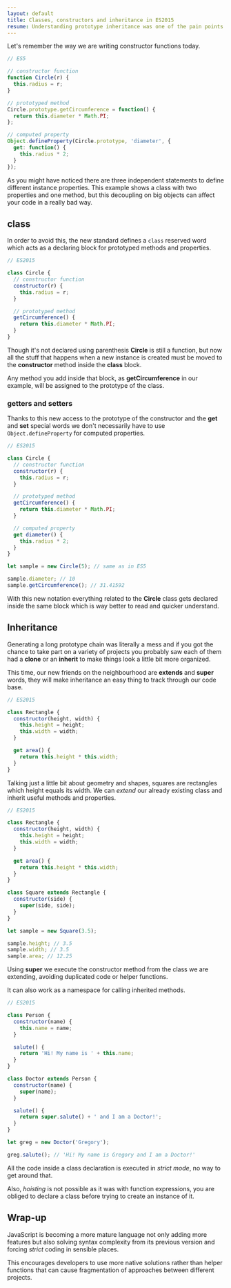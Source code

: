 ```yaml
---
layout: default
title: Classes, constructors and inheritance in ES2015
resume: Understanding prototype inheritance was one of the pain points in JavaScript development. One of the main reasons was that the language didn't provide a nice syntax that translated this programming concept in a straight manner.
---
```


Let's remember the way we are writing constructor functions today.

```js
// ES5

// constructor function
function Circle(r) {
  this.radius = r;
}

// prototyped method
Circle.prototype.getCircumference = function() {
  return this.diameter * Math.PI;
};

// computed property
Object.defineProperty(Circle.prototype, 'diameter', {
  get: function() {
    this.radius * 2;
  }
});
```

As you might have noticed there are three independent statements to define different instance properties. This example shows a class with two properties and one method, but this decoupling on big objects can affect your code in a really bad way.

## class

In order to avoid this, the new standard defines a `class` reserved word which acts as a declaring block for prototyped methods and properties.

```js
// ES2015

class Circle {
  // constructor function
  constructor(r) {
    this.radius = r;
  }

  // prototyped method
  getCircumference() {
    return this.diameter * Math.PI;
  }
}
```

Though it's not declared using parenthesis **Circle** is still a function, but now all the stuff that happens when a new instance is created must be moved to the **constructor** method inside the **class** block.

Any method you add inside that block, as **getCircumference** in our example, will be assigned to the prototype of the class.


### getters and setters

Thanks to this new access to the prototype of the constructor and the **get** and **set** special words we don't necessarily have to use `Object.defineProperty` for computed properties.

```js
// ES2015

class Circle {
  // constructor function
  constructor(r) {
    this.radius = r;
  }

  // prototyped method
  getCircumference() {
    return this.diameter * Math.PI;
  }

  // computed property
  get diameter() {
    this.radius * 2;
  }
}

let sample = new Circle(5); // same as in ES5

sample.diameter; // 10
sample.getCircumference(); // 31.41592
```

With this new notation everything related to the **Circle** class gets declared inside the same block which is way better to read and quicker understand.


## Inheritance

Generating a long prototype chain was literally a mess and if you got the chance to take part on a variety of projects you probably saw each of them had a **clone** or an **inherit** to make things look a little bit more organized.

This time, our new friends on the neighbourhood are **extends** and **super** words, they will make inheritance an easy thing to track through our code base.

```js
// ES2015

class Rectangle {
  constructor(height, width) {
    this.height = height;
    this.width = width;
  }

  get area() {
    return this.height * this.width;
  }
}
```

Talking just a little bit about geometry and shapes, squares are rectangles which height equals its width. We can *extend* our already existing class and inherit useful methods and properties.

```js
// ES2015

class Rectangle {
  constructor(height, width) {
    this.height = height;
    this.width = width;
  }

  get area() {
    return this.height * this.width;
  }
}

class Square extends Rectangle {
  constructor(side) {
    super(side, side);
  }
}

let sample = new Square(3.5);

sample.height; // 3.5
sample.width; // 3.5
sample.area; // 12.25
```

Using **super** we execute the constructor method from the class we are extending, avoiding duplicated code or helper functions.

It can also work as a namespace for calling inherited methods.

```js
// ES2015

class Person {
  constructor(name) {
    this.name = name;
  }

  salute() {
    return 'Hi! My name is ' + this.name;
  }
}

class Doctor extends Person {
  constructor(name) {
    super(name);
  }

  salute() {
    return super.salute() + ' and I am a Doctor!';
  }
}

let greg = new Doctor('Gregory');

greg.salute(); // 'Hi! My name is Gregory and I am a Doctor!'
```

All the code inside a class declaration is executed in *strict mode*, no way to get around that.

Also, *hoisting* is not possible as it was with function expressions, you are obliged to declare a class before trying to create an instance of it.


## Wrap-up

JavaScript is becoming a more mature language not only adding more features but also solving syntax complexity from its previous version and forcing *strict* coding in sensible places.

This encourages developers to use more native solutions rather than helper functions that can cause fragmentation of approaches between different projects.
